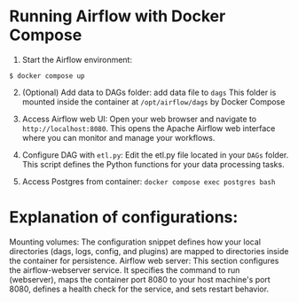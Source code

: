 # Running Airflow with Docker Compose

1. Start the Airflow environment:
```
$ docker compose up
```

2. (Optional) Add data to DAGs folder:
add data file to `dags` This folder is mounted inside the container at `/opt/airflow/dags` by Docker Compose

3. Access Airflow web UI:
Open your web browser and navigate to `http://localhost:8080`. This opens the Apache Airflow web interface where you can monitor and manage your workflows.

4. Configure DAG with `etl.py`:
Edit the etl.py file located in your `DAGs` folder. This script defines the Python functions for your data processing tasks.

5. Access Postgres from container:
`docker compose exec postgres bash`

# Explanation of configurations:

Mounting volumes: The configuration snippet defines how your local directories (dags, logs, config, and plugins) are mapped to directories inside the container for persistence.
Airflow web server: This section configures the airflow-webserver service. It specifies the command to run (webserver), maps the container port 8080 to your host machine's port 8080, defines a health check for the service, and sets restart behavior.
